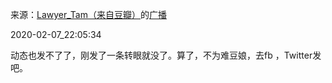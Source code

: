 来源：[Lawyer_Tam（来自豆瓣）](https://www.douban.com/people/50118435/)的[广播](https://www.douban.com/people/50118435/status/2796827136/)


2020-02-07_22:05:34


动态也发不了了，刚发了一条转眼就没了。算了，不为难豆娘，去fb ，Twitter发吧。
